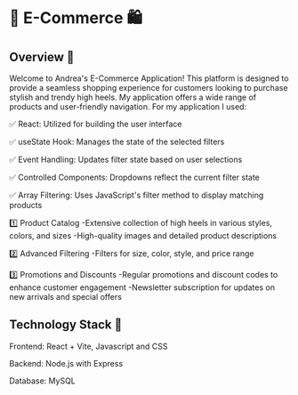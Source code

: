 # 👠 E-Commerce 🛍️

## Overview 📖

Welcome to Andrea's E-Commerce Application! This platform is designed to provide a seamless shopping experience for customers looking to purchase stylish and trendy high heels. My application offers a wide range of products and user-friendly navigation. For my application I used:

✅ React: Utilized for building the user interface

✅ useState Hook: Manages the state of the selected filters

✅ Event Handling: Updates filter state based on user selections

✅ Controlled Components: Dropdowns reflect the current filter state

✅ Array Filtering: Uses JavaScript's filter method to display matching products

1️⃣ Product Catalog
-Extensive collection of high heels in various styles, colors, and sizes
-High-quality images and detailed product descriptions

2️⃣ Advanced Filtering
-Filters for size, color, style, and price range

3️⃣ Promotions and Discounts
-Regular promotions and discount codes to enhance customer engagement
-Newsletter subscription for updates on new arrivals and special offers

## Technology Stack 👾

Frontend: React + Vite, Javascript and CSS

Backend: Node.js with Express

Database: MySQL
